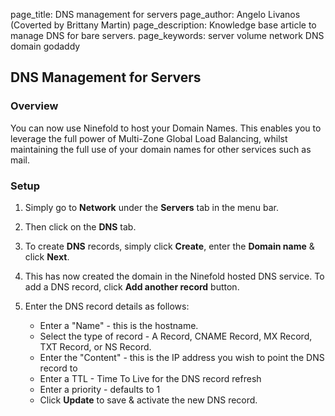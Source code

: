 page_title:       DNS management for servers
page_author:      Angelo Livanos (Coverted by Brittany Martin)
page_description: Knowledge base article to manage DNS for bare servers. page_keywords:    server volume network DNS domain godaddy 

## DNS Management for Servers

### Overview

You can now use Ninefold to host your Domain Names. This enables you to leverage the full power of Multi-Zone Global Load Balancing, whilst maintaining the full use of your domain names for other services such as mail.

### Setup

1. Simply go to __Network__ under the __Servers__ tab in the menu bar.

2. Then click on the __DNS__ tab.

3. To create __DNS__ records, simply click __Create__, enter the __Domain name__ & click __Next__.

4. This has now created the domain in the Ninefold hosted DNS service. To add a DNS record, click __Add another record__ button.

5. Enter the DNS record details as follows:

	* Enter a "Name" - this is the hostname.
	* Select the type of record - A Record, CNAME Record, MX Record, TXT Record, or NS Record.
	* Enter the "Content" - this is the IP address you wish to point the DNS record to
	* Enter a TTL - Time To Live for the DNS record refresh
	* Enter a priority - defaults to 1
	* Click __Update__ to save & activate the new DNS record.